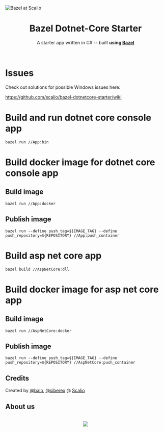 ![Bazel at Scalio](https://raw.githubusercontent.com/scalio/bazel-status/master/assets/scalio-bdn.svg?sanitize=true)

<h1 align="center">Bazel Dotnet-Core Starter</h1>

<p align="center">
  A starter app written in C# -- built <b>using <a href="https://bazel.build/">Bazel</a></b>
</p>

&nbsp;
# Issues

Check out solutions for possible Windows issues here:

https://github.com/scalio/bazel-dotnetcore-starter/wiki

# Build and run dotnet core console app

`bazel run //App:bin`

# Build docker image for dotnet core console app

## Build image

`bazel run //App:docker`

## Publish image

`bazel run --define push_tag=${IMAGE_TAG} --define push_repository=${REPOSITORY} //App:push_container`

# Build asp net core app

`bazel build //AspNetCore:dll`

# Build docker image for asp net core app

## Build image

`bazel run //AspNetCore:docker`

## Publish image

`bazel run --define push_tag=${IMAGE_TAG} --define push_repository=${REPOSITORY} //AspNetCore:push_container`

## Credits

Created by [@baio](https://github.com/baio/), [@siberex](https://github.com/siberex/) @ [Scalio](https://scal.io/)


## About us
<p align="center">
    <br/>
    <a href="https://scal.io/">
        <img src="https://raw.githubusercontent.com/scalio/bazel-status/master/assets/scalio-logo.svg?sanitize=true" />
    </a>
    <br/>
</p>
